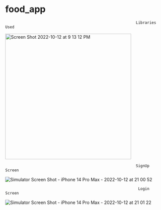 # food_app
                                                              Libraries Used
                                                            
<img width="400" alt="Screen Shot 2022-10-12 at 9 13 12 PM" src="https://user-images.githubusercontent.com/26799447/195476506-99991cdf-e231-4d64-a1dd-bd368101bf83.png">
        
                                                              SignUp Screen

![Simulator Screen Shot - iPhone 14 Pro Max - 2022-10-12 at 21 00 52](https://user-images.githubusercontent.com/26799447/195475163-77344119-5565-4d7f-ac55-98eb42ea91fe.png)

                                                               Login Screen

![Simulator Screen Shot - iPhone 14 Pro Max - 2022-10-12 at 21 01 22](https://user-images.githubusercontent.com/26799447/195475183-04e9ab50-6362-4f28-8b8a-f47295912e54.png)


